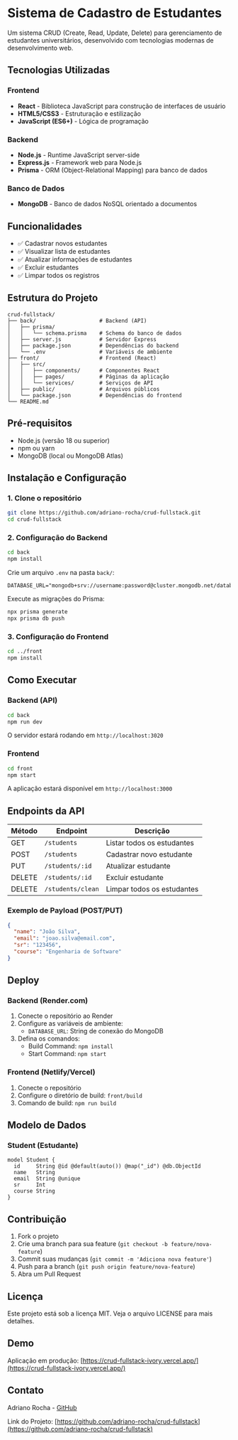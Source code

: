 # Sistema de Cadastro de Estudantes

Um sistema CRUD (Create, Read, Update, Delete) para gerenciamento de estudantes universitários, desenvolvido com tecnologias modernas de desenvolvimento web.

## Tecnologias Utilizadas

### Frontend
- **React** - Biblioteca JavaScript para construção de interfaces de usuário
- **HTML5/CSS3** - Estruturação e estilização
- **JavaScript (ES6+)** - Lógica de programação

### Backend
- **Node.js** - Runtime JavaScript server-side
- **Express.js** - Framework web para Node.js
- **Prisma** - ORM (Object-Relational Mapping) para banco de dados

### Banco de Dados
- **MongoDB** - Banco de dados NoSQL orientado a documentos

## Funcionalidades

- ✅ Cadastrar novos estudantes
- ✅ Visualizar lista de estudantes
- ✅ Atualizar informações de estudantes
- ✅ Excluir estudantes
- ✅ Limpar todos os registros

## Estrutura do Projeto

```
crud-fullstack/
├── back/                    # Backend (API)
│   ├── prisma/
│   │   └── schema.prisma    # Schema do banco de dados
│   ├── server.js            # Servidor Express
│   ├── package.json         # Dependências do backend
│   └── .env                 # Variáveis de ambiente
├── front/                   # Frontend (React)
│   ├── src/
│   │   ├── components/      # Componentes React
│   │   ├── pages/           # Páginas da aplicação
│   │   └── services/        # Serviços de API
│   ├── public/              # Arquivos públicos
│   └── package.json         # Dependências do frontend
└── README.md
```

## Pré-requisitos

- Node.js (versão 18 ou superior)
- npm ou yarn
- MongoDB (local ou MongoDB Atlas)

## Instalação e Configuração

### 1. Clone o repositório
```bash
git clone https://github.com/adriano-rocha/crud-fullstack.git
cd crud-fullstack
```

### 2. Configuração do Backend

```bash
cd back
npm install
```

Crie um arquivo `.env` na pasta `back/`:
```env
DATABASE_URL="mongodb+srv://username:password@cluster.mongodb.net/database"
```

Execute as migrações do Prisma:
```bash
npx prisma generate
npx prisma db push
```

### 3. Configuração do Frontend

```bash
cd ../front
npm install
```

## Como Executar

### Backend (API)
```bash
cd back
npm run dev
```
O servidor estará rodando em `http://localhost:3020`

### Frontend
```bash
cd front
npm start
```
A aplicação estará disponível em `http://localhost:3000`

## Endpoints da API

| Método | Endpoint | Descrição |
|--------|----------|-----------|
| GET | `/students` | Listar todos os estudantes |
| POST | `/students` | Cadastrar novo estudante |
| PUT | `/students/:id` | Atualizar estudante |
| DELETE | `/students/:id` | Excluir estudante |
| DELETE | `/students/clean` | Limpar todos os estudantes |

### Exemplo de Payload (POST/PUT)
```json
{
  "name": "João Silva",
  "email": "joao.silva@email.com",
  "sr": "123456",
  "course": "Engenharia de Software"
}
```

## Deploy

### Backend (Render.com)
1. Conecte o repositório ao Render
2. Configure as variáveis de ambiente:
   - `DATABASE_URL`: String de conexão do MongoDB
3. Defina os comandos:
   - Build Command: `npm install`
   - Start Command: `npm start`

### Frontend (Netlify/Vercel)
1. Conecte o repositório
2. Configure o diretório de build: `front/build`
3. Comando de build: `npm run build`

## Modelo de Dados

### Student (Estudante)
```prisma
model Student {
  id     String @id @default(auto()) @map("_id") @db.ObjectId
  name   String
  email  String @unique
  sr     Int
  course String
}
```

## Contribuição

1. Fork o projeto
2. Crie uma branch para sua feature (`git checkout -b feature/nova-feature`)
3. Commit suas mudanças (`git commit -m 'Adiciona nova feature'`)
4. Push para a branch (`git push origin feature/nova-feature`)
5. Abra um Pull Request

## Licença

Este projeto está sob a licença MIT. Veja o arquivo LICENSE para mais detalhes.

## Demo

Aplicação em produção: [https://crud-fullstack-ivory.vercel.app/](https://crud-fullstack-ivory.vercel.app/)

## Contato

Adriano Rocha - [GitHub](https://github.com/adriano-rocha)

Link do Projeto: [https://github.com/adriano-rocha/crud-fullstack](https://github.com/adriano-rocha/crud-fullstack)
